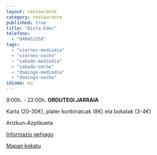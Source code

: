 ```yaml
---
layout: restaurante
category: restaurante
published: true
title: "Bixta-Eder"
telefono:
  - "948453358"
tags:
  - "viernes-mediodia"
  - "viernes-noche"
  - "sabado-mediodia"
  - "sabado-noche"
  - "domingo-mediodia"
  - "domingo-noche"
idioma: eu
---
```


9:00h. - 22:00h. **ORDUTEGI JARRAIA**

Karta (20-30€), plater konbinatuak (8€) eta bokatak (3-4€)

Arizkun-Azpilkueta

[Informazio gehiago](http://www.consorciobertiz.org/consorcio/dondecomer/restaurantes/arizkun-es-0-174/restaurante-bixta-eder.html)

[Mapan kokatu](https://maps.google.es/maps/ms?msid=209355426066656146368.0004eb72e103244809c88&amp;msa=0&amp;ll=43.178143,-1.494977&amp;spn=0.010187,0.01929 "Bixta-Eder jatetxea")
